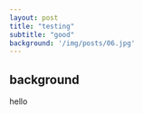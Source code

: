 ```yaml
---
layout: post
title: "testing"
subtitle: "good"
background: '/img/posts/06.jpg'
---
```


## background 
hello

```